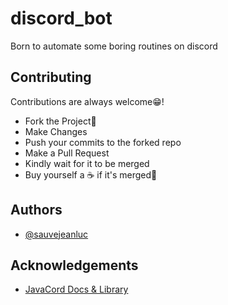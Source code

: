 # discord_bot
Born to automate some boring routines on discord


## Contributing

Contributions are always welcome😁!

- Fork the Project🍴
- Make Changes
- Push your commits to the forked repo
- Make a Pull Request
- Kindly wait for it to be merged
- Buy yourself a ☕ if it's merged🎉


## Authors

- [@sauvejeanluc](https://www.twitter.com/sauvejeanLuc)

## Acknowledgements

- [JavaCord Docs & Library](https://javacord.org/)

